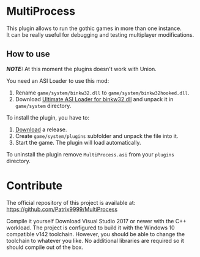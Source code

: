 # MultiProcess

This plugin allows to run the gothic games in more than one instance.   
It can be really useful for debugging and testing multiplayer modifications.

## How to use

**_NOTE:_** At this moment the plugins doesn't work with Union.  

You need an ASI Loader to use this mod:

1. Rename `game/system/binkw32.dll` to `game/system/binkw32hooked.dll`. 
2. Download [Ultimate ASI Loader for binkw32.dll](https://github.com/user-attachments/files/22582869/binkw32.zip) and unpack it in `game/system` directory. 

To install the plugin, you have to:

1. [Download](https://github.com/Patrix9999/MultiProcess/releases) a release.
2. Create `game/system/plugins` subfolder and unpack the file into it.
3. Start the game. The plugin will load automatically.

To uninstall the plugin remove `MultiProcess.asi` from your `plugins` directory. 

# Contribute

The official repository of this project is available at: https://github.com/Patrix9999/MultiProcess

Compile it yourself
Download Visual Studio 2017 or newer with the C++ workload. The project is configured to build it with the Windows 10 compatible v142 toolchain. However, you should be able to change the toolchain to whatever you like. No additional libraries are required so it should compile out of the box.
